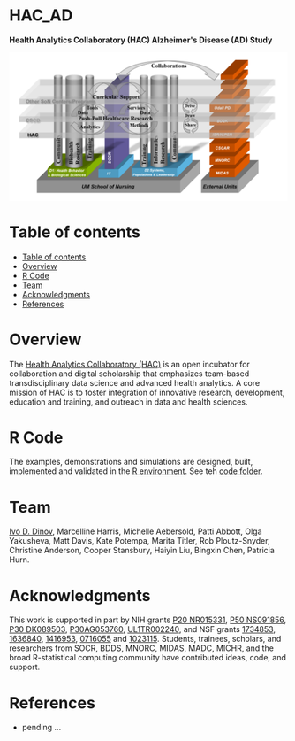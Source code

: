 # HAC_AD

**Health Analytics Collaboratory (HAC) Alzheimer's Disease (AD) Study**

<a href="http://hac.nursing.umich.edu/"><img align="middle" src="https://raw.githubusercontent.com/SOCR/HAC_AD/master/util/HAC.png"></a>

Table of contents
=================

<!--ts-->
   * [Table of contents](#table-of-contents)
   * [Overview](#overview)
   * [R Code](#r-code)
   * [Team](#team)
   * [Acknowledgments](#acknowledgments)
   * [References](#references)
<!--te-->


Overview
========

The [Health Analytics Collaboratory (HAC)](https://hac.nursing.umich.edu/) is an open incubator for collaboration and digital scholarship that emphasizes team-based transdisciplinary data science and advanced health analytics. A core mission of HAC is to foster integration of innovative research, development, education and training, and outreach in data and health sciences.

R Code
======

The examples, demonstrations and simulations are designed, built, implemented and validated in the [R environment](https://www.r-project.org). See teh [code folder](https://github.com/SOCR/HAC_AD/tree/master/code).

Team
====

[Ivo D. Dinov](http://umich.edu/~dinov), Marcelline Harris, Michelle Aebersold, Patti Abbott, Olga Yakusheva, Matt Davis, Kate Potempa, Marita Titler, Rob Ploutz-Snyder, Christine Anderson, Cooper Stansbury, Haiyin Liu, Bingxin Chen, Patricia Hurn.

Acknowledgments
===============

This work is supported in part by NIH grants [P20 NR015331](www.socr.umich.edu/CSCD), [P50 NS091856](http://udallpd.umich.edu/), [P30 DK089503](http://mmoc.med.umich.edu/), [P30AG053760](https://alzheimers.med.umich.edu), [UL1TR002240](https://www.michr.umich.edu), and NSF grants [1734853](http://brain-life.org/), [1636840](http://neurosciencenetwork.org/), [1416953](http://distributome.org), [0716055](http://socr.umich.edu) and [1023115](http://distributome.org). Students, trainees, scholars, and researchers from SOCR, BDDS, MNORC, MIDAS, MADC, MICHR, and the broad R-statistical computing community have contributed ideas, code, and support.

References
==========

* pending ...

